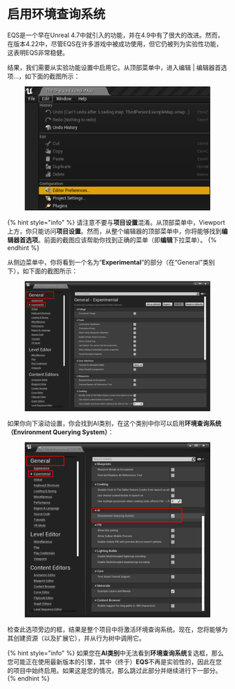 # 启用环境查询系统

EQS是一个早在Unreal 4.7中就引入的功能，并在4.9中有了很大的改进。然而，在版本4.22中，尽管EQS在许多游戏中被成功使用，但它仍被列为实验性功能，这表明EQS非常稳健。

结果，我们需要从实验功能设置中启用它。从顶部菜单中，进入编辑 | 编辑器首选项...，如下面的截图所示：

<figure><img src="../../../.gitbook/assets/image (31).png" alt=""><figcaption></figcaption></figure>

{% hint style="info" %}
请注意不要与**项目设置**混淆。从顶部菜单中，Viewport上方，你只能访问**项目设置**。然而，从整个编辑器的顶部菜单中，你将能够找到**编辑器首选项**。前面的截图应该帮助你找到正确的菜单（即**编辑**下拉菜单）。
{% endhint %}

从侧边菜单中，你将看到一个名为“**Experimental**”的部分（在“General”类别下），如下面的截图所示：

<figure><img src="../../../.gitbook/assets/image (2) (1).png" alt=""><figcaption></figcaption></figure>

如果你向下滚动设置，你会找到AI类别，在这个类别中你可以启用**环境查询系统（Environment Querying System）**：

<figure><img src="../../../.gitbook/assets/image (3) (1).png" alt=""><figcaption></figcaption></figure>

检查此选项旁边的框，结果是整个项目中将激活环境查询系统。现在，您将能够为其创建资源（以及扩展它），并从行为树中调用它。

{% hint style="info" %}
如果您在**AI类别**中无法看到**环境查询系统**复选框，那么您可能正在使用最新版本的引擎，其中（终于）**EQS**不再是实验性的，因此在您的项目中始终启用。如果这是您的情况，那么跳过此部分并继续进行下一部分。
{% endhint %}
